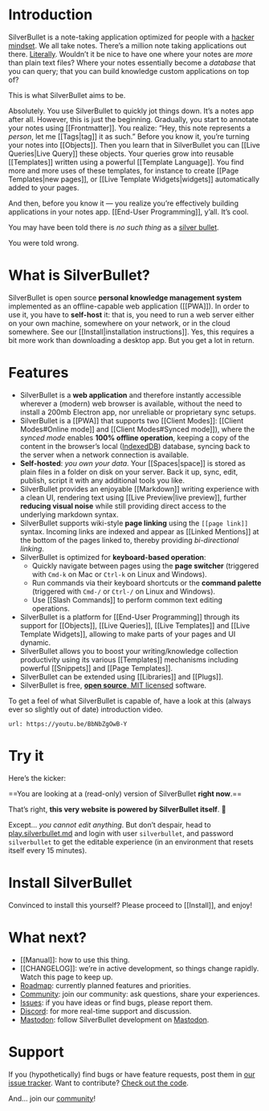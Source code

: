 # Introduction
SilverBullet is a note-taking application optimized for people with a [hacker mindset](https://en.wikipedia.org/wiki/Hacker). We all take notes. There’s a million note taking applications out there. [Literally](https://www.noteapps.ca/). Wouldn’t it be nice to have one where your notes are _more_ than plain text files? Where your notes essentially become a _database_ that you can query; that you can build knowledge custom applications on top of?

This is what SilverBullet aims to be.

Absolutely. You use SilverBullet to quickly jot things down. It’s a notes app after all. However, this is just the beginning. Gradually, you start to annotate your notes using [[Frontmatter]]. You realize: “Hey, this note represents a _person_, let me [[Tags|tag]] it as such.” Before you know it, you’re turning your notes into [[Objects]]. Then you learn that in SilverBullet you can [[Live Queries|Live Query]] these objects. Your queries grow into reusable [[Templates]] written using a powerful [[Template Language]]. You find more and more uses of these templates, for instance to create [[Page Templates|new pages]], or [[Live Template Widgets|widgets]] automatically added to your pages.

And then, before you know it — you realize you’re effectively building applications in your notes app. [[End-User Programming]], y’all. It’s cool.

You may have been told there is _no such thing_ as a [silver bullet](https://en.wikipedia.org/wiki/Silver_bullet).

You were told wrong.

# What is SilverBullet?
SilverBullet is open source **personal knowledge management system** implemented as an offline-capable web application ([[PWA]]). In order to use it, you have to **self-host** it: that is, you need to run a web server either on your own machine, somewhere on your network, or in the cloud somewhere. See our [[Install|installation instructions]]. Yes, this requires a bit more work than downloading a desktop app. But you get a lot in return.

# Features
* SilverBullet is a **web application** and therefore instantly accessible wherever a (modern) web browser is available, without the need to install a 200mb Electron app, nor unreliable or proprietary sync setups.
* SilverBullet is a [[PWA]] that supports two [[Client Modes]]: [[Client Modes#Online mode]] and [[Client Modes#Synced mode]]), where the _synced mode_ enables **100% offline operation**, keeping a copy of the content in the browser’s local ([IndexedDB](https://developer.mozilla.org/en-US/docs/Web/API/IndexedDB_API)) database, syncing back to the server when a network connection is available.
* **Self-hosted**: _you own your data_. Your [[Spaces|space]] is stored as plain files in a folder on disk on your server. Back it up, sync, edit, publish, script it with any additional tools you like.
* SilverBullet provides an enjoyable [[Markdown]] writing experience with a clean UI, rendering text using [[Live Preview|live preview]], further **reducing visual noise** while still providing direct access to the underlying markdown syntax.
* SilverBullet supports wiki-style **page linking** using the `[[page link]]` syntax. Incoming links are indexed and appear as [[Linked Mentions]] at the bottom of the pages linked to, thereby providing _bi-directional linking_.
* SilverBullet is optimized for **keyboard-based operation**:
  * Quickly navigate between pages using the **page switcher** (triggered with `Cmd-k` on Mac or `Ctrl-k` on Linux and Windows).
  * Run commands via their keyboard shortcuts or the **command palette** (triggered with `Cmd-/` or `Ctrl-/` on Linux and Windows).
  * Use [[Slash Commands]] to perform common text editing operations.
* SilverBullet is a platform for [[End-User Programming]] through its support for [[Objects]], [[Live Queries]], [[Live Templates]] and [[Live Template Widgets]], allowing to make parts of your pages and UI dynamic.
* SilverBullet allows you to boost your writing/knowledge collection productivity using its various [[Templates]] mechanisms including powerful [[Snippets]] and [[Page Templates]].
* SilverBullet can be extended using [[Libraries]] and [[Plugs]].
* SilverBullet is free, [**open source**, MIT licensed](https://github.com/silverbulletmd/silverbullet) software.

To get a feel of what SilverBullet is capable of, have a look at this (always ever so slightly out of date) introduction video.

```embed
url: https://youtu.be/BbNbZgOwB-Y
```

# Try it
Here’s the kicker:

==You are looking at a (read-only) version of SilverBullet **right now**.==

That’s right, **this very website is powered by SilverBullet itself**. 🤯

Except... _you cannot edit anything_. But don’t despair, head to [play.silverbullet.md](https://play.silverbullet.md) and login with user `silverbullet`, and password `silverbullet` to get the editable experience (in an environment that resets itself every 15 minutes).

# Install SilverBullet
Convinced to install this yourself? Please proceed to [[Install]], and enjoy!

# What next?
* [[Manual]]: how to use this thing.
* [[CHANGELOG]]: we’re in active development, so things change rapidly. Watch this page to keep up.
* [Roadmap](https://github.com/orgs/silverbulletmd/projects/2/views/1): currently planned features and priorities.
* [Community](https://community.silverbullet.md): join our community: ask questions, share your experiences.
* [Issues](https://github.com/silverbulletmd/silverbullet/issues): if you have ideas or find bugs, please report them.
* [Discord](https://discord.gg/EvXbFucTxn): for more real-time support and discussion.
* [Mastodon](https://fosstodon.org/@silverbulletmd): follow SilverBullet development on [Mastodon](https://joinmastodon.org/).


# Support
If you (hypothetically) find bugs or have feature requests, post them in [our issue tracker](https://github.com/silverbulletmd/silverbullet/issues). Want to contribute? [Check out the code](https://github.com/silverbulletmd/silverbullet).

And... join our [community](https://community.silverbullet.md/)!